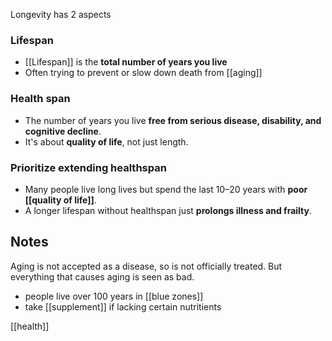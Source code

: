 Longevity has 2 aspects
### Lifespan
- [[Lifespan]] is the **total number of years you live** 
- Often trying to prevent or slow down death from [[aging]]
### Health span
- The number of years you live **free from serious disease, disability, and cognitive decline**.
- It's about **quality of life**, not just length.

### Prioritize extending healthspan
- Many people live long lives but spend the last 10–20 years with **poor [[quality of life]]**.
- A longer lifespan without healthspan just **prolongs illness and frailty**.
## Notes
Aging is not accepted as a disease, so is not officially treated.
But everything that causes aging is seen as bad.
- people live over 100 years in [[blue zones]]
- take [[supplement]] if lacking certain nutritients

[[health]]
